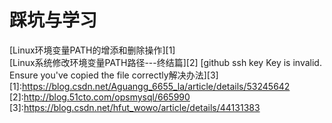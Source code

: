 # 踩坑与学习 

[Linux环境变量PATH的增添和删除操作][1]  
[Linux系统修改环境变量PATH路径---终结篇][2]
[github ssh key Key is invalid. Ensure you've copied the file correctly解决办法][3]
[1]:https://blog.csdn.net/Aguangg_6655_la/article/details/53245642  
[2]:http://blog.51cto.com/opsmysql/665990
[3]:https://blog.csdn.net/hfut_wowo/article/details/44131383
